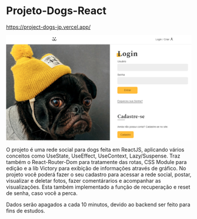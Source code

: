 # Projeto-Dogs-React

https://project-dogs-jp.vercel.app/

<img src="/img/dogs.png">

O projeto é uma rede social para dogs feita em ReactJS, aplicando vários conceitos como UseState, UseEffect, UseContext, Lazy/Suspense. Traz também o React-Router-Dom para tratamente das rotas, CSS Module para edição e a lib Victory para exibição de informações através de gráfico.
No projeto você poderá fazer o seu cadastro para acessar a rede social, postar, visualizar e deletar fotos, fazer comentárarios e acompanhar as visualizações. Esta também implementado a função de recuperação e reset de senha, caso você a perca.

Dados serão apagados a cada 10 minutos, devido ao backend ser feito para fins de estudos.
